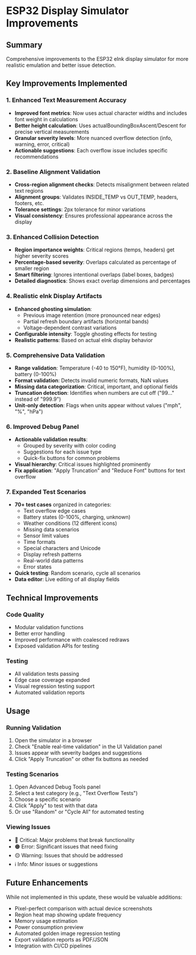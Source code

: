 # ESP32 Display Simulator Improvements

## Summary
Comprehensive improvements to the ESP32 eInk display simulator for more realistic emulation and better issue detection.

## Key Improvements Implemented

### 1. Enhanced Text Measurement Accuracy
- **Improved font metrics**: Now uses actual character widths and includes font weight in calculations
- **Better height calculation**: Uses actualBoundingBoxAscent/Descent for precise vertical measurements
- **Granular severity levels**: More nuanced overflow detection (info, warning, error, critical)
- **Actionable suggestions**: Each overflow issue includes specific recommendations

### 2. Baseline Alignment Validation
- **Cross-region alignment checks**: Detects misalignment between related text regions
- **Alignment groups**: Validates INSIDE_TEMP vs OUT_TEMP, headers, footers, etc.
- **Tolerance settings**: 2px tolerance for minor variations
- **Visual consistency**: Ensures professional appearance across the display

### 3. Enhanced Collision Detection
- **Region importance weights**: Critical regions (temps, headers) get higher severity scores
- **Percentage-based severity**: Overlaps calculated as percentage of smaller region
- **Smart filtering**: Ignores intentional overlaps (label boxes, badges)
- **Detailed diagnostics**: Shows exact overlap dimensions and percentages

### 4. Realistic eInk Display Artifacts
- **Enhanced ghosting simulation**:
  - Previous image retention (more pronounced near edges)
  - Partial refresh boundary artifacts (horizontal bands)
  - Voltage-dependent contrast variations
- **Configurable intensity**: Toggle ghosting effects for testing
- **Realistic patterns**: Based on actual eInk display behavior

### 5. Comprehensive Data Validation
- **Range validation**: Temperature (-40 to 150°F), humidity (0-100%), battery (0-100%)
- **Format validation**: Detects invalid numeric formats, NaN values
- **Missing data categorization**: Critical, important, and optional fields
- **Truncation detection**: Identifies when numbers are cut off ("99..." instead of "999.9")
- **Unit-only detection**: Flags when units appear without values ("mph", "%", "hPa")

### 6. Improved Debug Panel
- **Actionable validation results**:
  - Grouped by severity with color coding
  - Suggestions for each issue type
  - Quick-fix buttons for common problems
- **Visual hierarchy**: Critical issues highlighted prominently
- **Fix application**: "Apply Truncation" and "Reduce Font" buttons for text overflow

### 7. Expanded Test Scenarios
- **70+ test cases** organized in categories:
  - Text overflow edge cases
  - Battery states (0-100%, charging, unknown)
  - Weather conditions (12 different icons)
  - Missing data scenarios
  - Sensor limit values
  - Time formats
  - Special characters and Unicode
  - Display refresh patterns
  - Real-world data patterns
  - Error states
- **Quick testing**: Random scenario, cycle all scenarios
- **Data editor**: Live editing of all display fields

## Technical Improvements

### Code Quality
- Modular validation functions
- Better error handling
- Improved performance with coalesced redraws
- Exposed validation APIs for testing

### Testing
- All validation tests passing
- Edge case coverage expanded
- Visual regression testing support
- Automated validation reports

## Usage

### Running Validation
1. Open the simulator in a browser
2. Check "Enable real-time validation" in the UI Validation panel
3. Issues appear with severity badges and suggestions
4. Click "Apply Truncation" or other fix buttons as needed

### Testing Scenarios
1. Open Advanced Debug Tools panel
2. Select a test category (e.g., "Text Overflow Tests")
3. Choose a specific scenario
4. Click "Apply" to test with that data
5. Or use "Random" or "Cycle All" for automated testing

### Viewing Issues
- 🔴 Critical: Major problems that break functionality
- 🟠 Error: Significant issues that need fixing
- 🟡 Warning: Issues that should be addressed
- ℹ️ Info: Minor issues or suggestions

## Future Enhancements

While not implemented in this update, these would be valuable additions:
- Pixel-perfect comparison with actual device screenshots
- Region heat map showing update frequency
- Memory usage estimation
- Power consumption preview
- Automated golden image regression testing
- Export validation reports as PDF/JSON
- Integration with CI/CD pipelines